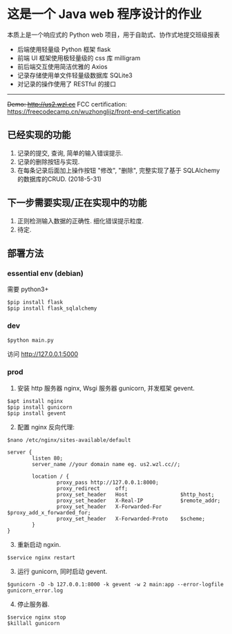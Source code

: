 # 这是一个 Java web 程序设计的作业
本质上是一个响应式的 Python web 项目，用于自助式、协作式地提交班级报表
- 后端使用轻量级 Python 框架 flask
- 前端 UI 框架使用极轻量级的 css 库 milligram
- 前后端交互使用简洁优雅的 Axios
- 记录存储使用单文件轻量级数据库 SQLite3
- 对记录的操作使用了 RESTful 的接口
- - -
~~Demo: http://us2.wzl.cc~~
FCC certification: https://freecodecamp.cn/wuzhonglijz/front-end-certification  

## 已经实现的功能
1. 记录的提交, 查询, 简单的输入错误提示.  
2. 记录的删除按钮与实现.
3. 在每条记录后面加上操作按钮 "修改", "删除", 完整实现了基于 SQLAlchemy 的数据库的CRUD. (2018-5-31)
## 下一步需要实现/正在实现中的功能
1. 正则检测输入数据的正确性. 细化错误提示粒度.
2. 待定.
    
## 部署方法
### essential env (debian)
需要 python3+
```
$pip install flask  
$pip install flask_sqlalchemy
```

### dev
```
$python main.py
```
访问 http://127.0.0.1:5000

### prod
1. 安装 http 服务器 nginx, Wsgi 服务器 gunicorn, 并发框架 gevent.
```
$apt install nginx
$pip install gunicorn
$pip install gevent
```

2. 配置 nginx 反向代理:  

```$nano /etc/nginx/sites-available/default```
```
server {
        listen 80;
        server_name //your domain name eg. us2.wzl.cc//;

        location / {
                proxy_pass http://127.0.0.1:8000;
                proxy_redirect     off;
                proxy_set_header   Host                 $http_host;
                proxy_set_header   X-Real-IP            $remote_addr;
                proxy_set_header   X-Forwarded-For      $proxy_add_x_forwarded_for;
                proxy_set_header   X-Forwarded-Proto    $scheme;
        }
}
```
3. 重新启动 ngxin.
```
$service nginx restart
```
3. 运行 gunicorn, 同时启动 gevent.
```
$gunicorn -D -b 127.0.0.1:8000 -k gevent -w 2 main:app --error-logfile gunicorn_error.log
```
4. 停止服务器.
```
$service nginx stop
$killall gunicorn
```
